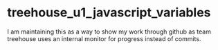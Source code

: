 # treehouse_u1_javascript_variables
I am maintaining this as a way to show my work through github as team treehouse uses an internal monitor for progress instead of commits.
